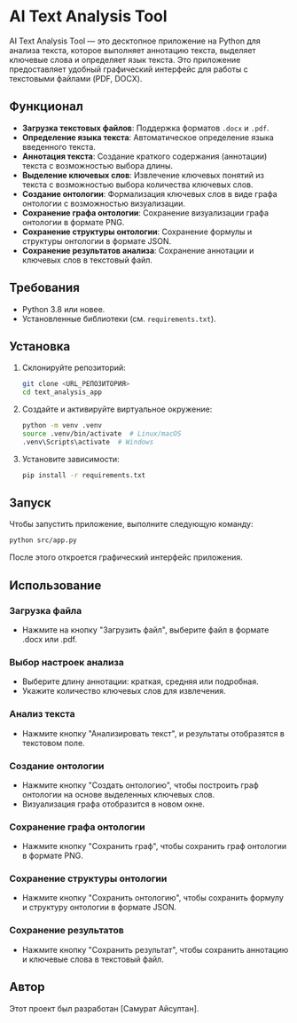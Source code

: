 # AI Text Analysis Tool

AI Text Analysis Tool — это десктопное приложение на Python для анализа текста, которое выполняет аннотацию текста, выделяет ключевые слова и определяет язык текста. Это приложение предоставляет удобный графический интерфейс для работы с текстовыми файлами (PDF, DOCX).

## Функционал

- **Загрузка текстовых файлов**: Поддержка форматов `.docx` и `.pdf`.
- **Определение языка текста**: Автоматическое определение языка введенного текста.
- **Аннотация текста**: Создание краткого содержания (аннотации) текста с возможностью выбора длины.
- **Выделение ключевых слов**: Извлечение ключевых понятий из текста с возможностью выбора количества ключевых слов.
- **Создание онтологии**: Формализация ключевых слов в виде графа онтологии с возможностью визуализации.
- **Сохранение графа онтологии**: Сохранение визуализации графа онтологии в формате PNG.
- **Сохранение структуры онтологии**: Сохранение формулы и структуры онтологии в формате JSON.
- **Сохранение результатов анализа**: Сохранение аннотации и ключевых слов в текстовый файл.

## Требования

- Python 3.8 или новее.
- Установленные библиотеки (см. `requirements.txt`).

## Установка

1. Склонируйте репозиторий:

   ```bash
   git clone <URL_РЕПОЗИТОРИЯ>
   cd text_analysis_app
   ```

2. Создайте и активируйте виртуальное окружение:

   ```bash
   python -m venv .venv
   source .venv/bin/activate  # Linux/macOS
   .venv\Scripts\activate  # Windows
   ```

3. Установите зависимости:

   ```bash
   pip install -r requirements.txt
   ```

## Запуск

Чтобы запустить приложение, выполните следующую команду:

   ```bash
   python src/app.py
   ```

После этого откроется графический интерфейс приложения.

## Использование

### Загрузка файла
- Нажмите на кнопку "Загрузить файл", выберите файл в формате .docx или .pdf.

### Выбор настроек анализа
- Выберите длину аннотации: краткая, средняя или подробная.
- Укажите количество ключевых слов для извлечения.

### Анализ текста
- Нажмите кнопку "Анализировать текст", и результаты отобразятся в текстовом поле.

### Создание онтологии
- Нажмите кнопку "Создать онтологию", чтобы построить граф онтологии на основе выделенных ключевых слов.
- Визуализация графа отобразится в новом окне.

### Сохранение графа онтологии
- Нажмите кнопку "Сохранить граф", чтобы сохранить граф онтологии в формате PNG.

### Сохранение структуры онтологии
- Нажмите кнопку "Сохранить онтологию", чтобы сохранить формулу и структуру онтологии в формате JSON.

### Сохранение результатов
- Нажмите кнопку "Сохранить результат", чтобы сохранить аннотацию и ключевые слова в текстовый файл.

## Автор

Этот проект был разработан [Самурат Айсултан].
